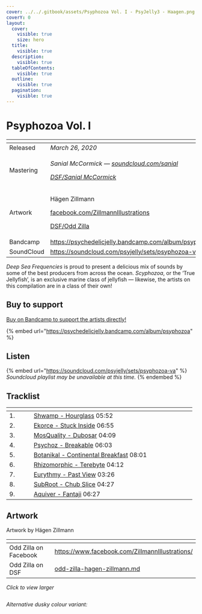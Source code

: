 ```yaml
---
cover: ../../.gitbook/assets/Psyphozoa Vol. I - PsyJelly3 - Haagen.png
coverY: 0
layout:
  cover:
    visible: true
    size: hero
  title:
    visible: true
  description:
    visible: true
  tableOfContents:
    visible: true
  outline:
    visible: true
  pagination:
    visible: true
---
```


# Psyphozoa Vol. I

<table data-header-hidden><thead><tr><th width="144"></th><th></th></tr></thead><tbody><tr><td>Released</td><td><em>March 26, 2020</em></td></tr><tr><td>Mastering</td><td><p><em>Sanial McCormick —</em> <a href="https://soundcloud.com/sanial"><em>soundcloud.com/sanial</em></a> </p><p><a href="../../artists/mastering/sanial-mccormick.md"><em>DSF/Sanial McCormick</em></a> </p></td></tr><tr><td>Artwork</td><td><p>Hägen Zillmann </p><p><a href="https://www.facebook.com/ZillmannIllustrations/">facebook.com/ZillmannIllustrations</a> </p><p><a href="../../artists/graphic/odd-zilla-hagen-zillmann.md">DSF/Odd Zilla</a> </p></td></tr><tr><td>Bandcamp</td><td><a href="https://psychedelicjelly.bandcamp.com/album/psyphozoa">https://psychedelicjelly.bandcamp.com/album/psyphozoa</a></td></tr><tr><td>SoundCloud</td><td><a href="https://soundcloud.com/psyjelly/sets/psyphozoa-va">https://soundcloud.com/psyjelly/sets/psyphozoa-va</a> </td></tr></tbody></table>

_Deep Sea Frequencies_ is proud to present a delicious mix of sounds by some of the best producers from across the ocean. _Scyphozoa_, or the ‘True Jellyfish’, is an exclusive marine class of jellyfish — likewise, the artists on this compilation are in a class of their own!

## Buy to support

[Buy on Bandcamp to support the artists directly!](https://psychedelicjelly.bandcamp.com/album/psyphozoa)&#x20;

{% embed url="https://psychedelicjelly.bandcamp.com/album/psyphozoa" %}

## Listen

{% embed url="https://soundcloud.com/psyjelly/sets/psyphozoa-va" %}
_Soundcloud playlist may be unavailable at this time._
{% endembed %}

## Tracklist

<table data-header-hidden><thead><tr><th width="49"></th><th width="323"></th><th width="75"></th></tr></thead><tbody><tr><td>1.</td><td><a href="https://psychedelicjelly.bandcamp.com/track/hourglass">Shwamp - Hourglass</a> 05:52</td><td></td></tr><tr><td>2.</td><td><a href="https://psychedelicjelly.bandcamp.com/track/stuck-inside">Ekorce - Stuck Inside</a> 06:55</td><td></td></tr><tr><td>3.</td><td><a href="https://psychedelicjelly.bandcamp.com/track/dubosar">MosQuality - Dubosar</a> 04:09</td><td></td></tr><tr><td>4.</td><td><a href="https://psychedelicjelly.bandcamp.com/track/breakable">Psychoz - Breakable</a> 06:03</td><td></td></tr><tr><td>5.</td><td><a href="https://psychedelicjelly.bandcamp.com/track/continental-breakfast">Botanikal - Continental Breakfast</a> 08:01</td><td></td></tr><tr><td>6.</td><td><a href="https://psychedelicjelly.bandcamp.com/track/terebyte">Rhizomorphic - Terebyte</a> 04:12</td><td></td></tr><tr><td>7.</td><td><a href="https://psychedelicjelly.bandcamp.com/track/past-view">Eurythmy - Past View</a> 03:26</td><td></td></tr><tr><td>8.</td><td><a href="https://psychedelicjelly.bandcamp.com/track/chub-slice">SubRoot - Chub Slice</a> 04:27</td><td></td></tr><tr><td>9.</td><td><a href="https://psychedelicjelly.bandcamp.com/track/fantaji">Aquiver - Fantaji</a> 06:27</td><td></td></tr></tbody></table>

## Artwork

Artwork by Hägen Zillmann&#x20;

<table data-card-size="large" data-view="cards"><thead><tr><th></th><th data-hidden data-card-target data-type="content-ref"></th></tr></thead><tbody><tr><td>Odd Zilla on Facebook</td><td><a href="https://www.facebook.com/ZillmannIllustrations/">https://www.facebook.com/ZillmannIllustrations/</a></td></tr><tr><td>Odd Zilla on DSF</td><td><a href="../../artists/graphic/odd-zilla-hagen-zillmann.md">odd-zilla-hagen-zillmann.md</a></td></tr></tbody></table>

_Click to view larger_&#x20;

<figure><img src="../../.gitbook/assets/Psyphozoa Vol. I - PsyJelly3 - Haagen.png" alt=""><figcaption></figcaption></figure>

_Alternative dusky colour variant:_

<figure><img src="../../.gitbook/assets/Psyphozoa Vol. I - PsyJelly3Dusk - Haagen.png" alt=""><figcaption></figcaption></figure>

